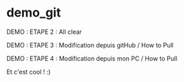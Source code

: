 # demo_git
DEMO : ETAPE 2 : All clear

DEMO : ETAPE 3 : Modification depuis gitHub / How to Pull

DEMO : ETAPE 4 : Modification depuis mon PC / How to Pull

Et c'est cool ! :) 
